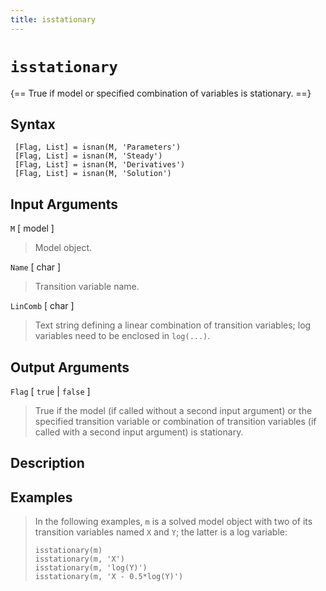 ```yaml
---
title: isstationary
---
```


# `isstationary`

{== True if model or specified combination of variables is stationary. ==}


 ## Syntax

     [Flag, List] = isnan(M, 'Parameters')
     [Flag, List] = isnan(M, 'Steady')
     [Flag, List] = isnan(M, 'Derivatives')
     [Flag, List] = isnan(M, 'Solution')


 ## Input Arguments ##

 `M` [ model ]
> 
> Model object.
>

 `Name` [ char ]
> 
> Transition variable name.
>

 `LinComb` [ char ] 
> 
> Text string defining a linear combination of
> transition variables; log variables need to be enclosed in `log(...)`.
>

 ## Output Arguments ##

 `Flag` [ `true` | `false` ]
> 
> True if the model (if called without a
> second input argument) or the specified transition variable or
> combination of transition variables (if called with a second input
> argument) is stationary.
>

 ## Description


 ## Examples
>
> In the following examples, `m` is a solved model object with two of its
> transition variables named `X` and `Y`; the latter is a log variable:
>
>     isstationary(m)
>     isstationary(m, 'X')
>     isstationary(m, 'log(Y)')
>     isstationary(m, 'X - 0.5*log(Y)')
>